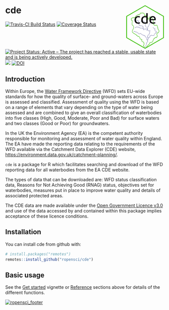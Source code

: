 
<!-- README.md is generated from README.Rmd. Please edit that file -->

# cde <img src="docs/logo/logo.png" align="right" height=140/>

[![Travis-CI Build
Status](https://travis-ci.org/ropensci/cde.svg?branch=master)](https://travis-ci.org/ropensci/cde)
[![Coverage
Status](https://coveralls.io/repos/github/ropensci/cde/badge.svg?branch=master)](https://coveralls.io/github/ropensci/cde?branch=master)
[![Project Status: Active – The project has reached a stable, usable
state and is being actively
developed.](https://www.repostatus.org/badges/latest/active.svg)](https://www.repostatus.org/#active)
[![](https://badges.ropensci.org/284_status.svg)](https://github.com/ropensci/onboarding/issues/284)
[![DOI](https://zenodo.org/badge/92712854.svg)](https://zenodo.org/badge/latestdoi/92712854)

## Introduction

Within Europe, the [Water Framework
Directive](http://ec.europa.eu/environment/water/water-framework/index_en.html)
(WFD) sets EU-wide standards for how the quality of surface- and
ground-waters across Europe is assessed and classified. Assessment of
quality using the WFD is based on a range of elements that vary
depending on the type of water being assessed and are combined to give
an overall classification of waterbodies into five classes (High, Good,
Moderate, Poor and Bad) for surface waters and two classes (Good or
Poor) for groundwaters.

In the UK the Environment Agency (EA) is the competent authority
responsible for monitoring and assessment of water quality within
England. The EA have made the reporting data relating to the
requirements of the WFD available via the Catchment Data Explorer (CDE)
website, <https://environment.data.gov.uk/catchment-planning/>.

`cde` is a package for R which facilitates searching and download of the
WFD reporting data for all waterbodies from the EA CDE website.

The types of data that can be downloaded are: WFD status classification
data, Reasons for Not Achieving Good (RNAG) status, objectives set for
waterbodies, measures put in place to improve water quality and details
of associated protected areas.

The CDE data are made available under the [Open Government Licence
v3.0](https://www.nationalarchives.gov.uk/doc/open-government-licence/version/3/)
and use of the data accessed by and contained within this package
implies acceptance of these licence conditions.

## Installation

You can install cde from github with:

``` r
# install.packages("remotes")
remotes::install_github("ropensci/cde")
```

## Basic usage

See the [Get started](https://ropensci.github.io/cde/articles/cde.html)
vignette or
[Reference](https://ropensci.github.io/cde/reference/index.html)
sections above for details of the different
functions.

[![ropensci\_footer](https://ropensci.org/public_images/github_footer.png)](https://ropensci.org)

